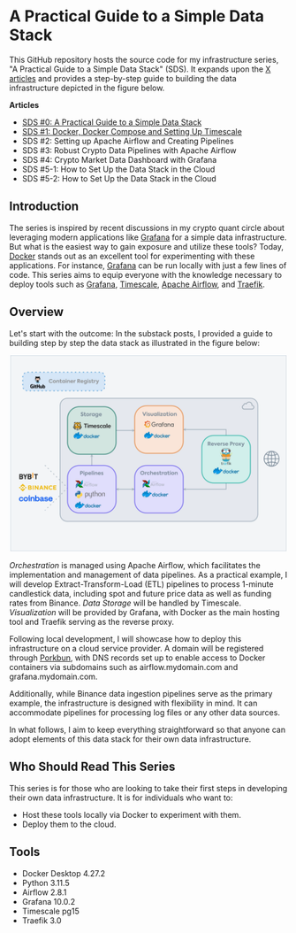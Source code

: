 # A Practical Guide to a Simple Data Stack

This GitHub repository hosts the source code for my infrastructure
series, "A Practical Guide to a Simple Data Stack" (SDS). It expands
upon the [X articles](https://x.com/bylethquant/articles) and provides a step-by-step guide to building the data infrastructure depicted in the figure
below.

**Articles**
* [SDS #0: A Practical Guide to a Simple Data Stack](https://x.com/bylethquant/status/1826891957249212691)
* [SDS #1: Docker, Docker Compose and Setting Up Timescale](https://x.com/bylethquant/status/1828041355131859198)
* SDS #2: Setting up Apache Airflow and Creating Pipelines
* SDS #3: Robust Crypto Data Pipelines with Apache Airflow
* SDS #4: Crypto Market Data Dashboard with Grafana
* SDS #5-1: How to Set Up the Data Stack in the Cloud
* SDS #5-2: How to Set Up the Data Stack in the Cloud

## Introduction

The series is inspired by recent discussions in my crypto quant circle about leveraging modern applications like
[Grafana](https://grafana.com) for a simple data infrastructure. But what is the easiest way to gain
exposure and
utilize these tools? Today, [Docker](https://www.docker.com) stands out as an excellent tool for experimenting
with these applications. For
instance, [Grafana](https://grafana.com) can be run locally with just a few lines of code. This series aims to equip
everyone with the
knowledge necessary to deploy tools such as
[Grafana](https://grafana.com), [Timescale](https://www.timescale.com), [Apache Airflow](https://airflow.apache.org),
and [Traefik](https://traefik.io/traefik).

## Overview

Let's start with the outcome: In the substack posts, I provided a guide to building step by step the data stack as
illustrated in the figure below:

<div align="center">
    <img src=".github/x-data-infra.webp" alt="data-infra" width="500" />
</div>

*Orchestration* is managed using Apache Airflow, which facilitates the implementation and management of data pipelines.
As a practical example, I will develop Extract-Transform-Load (ETL) pipelines to process 1-minute candlestick data,
including spot and future price data as well as funding rates from Binance. *Data Storage* will be handled by
Timescale. *Visualization* will be provided by Grafana, with Docker as the main hosting tool and Traefik serving as
the reverse proxy. 

Following local development, I will showcase how to deploy this infrastructure on a cloud service
provider. A domain will be registered through [Porkbun](https://porkbun.com/), with DNS records set up to enable access
to Docker containers via
subdomains such as airflow.mydomain.com and grafana.mydomain.com.

Additionally, while Binance data ingestion pipelines serve as the primary example, the infrastructure is designed with
flexibility in mind. It can accommodate pipelines for processing log files or any other data sources.

In what follows, I aim to keep everything straightforward so that anyone can adopt elements of this data stack
for their own data infrastructure.

## Who Should Read This Series

This series is for those who are looking to take their first steps in developing their own data infrastructure. It is for individuals who want to:
* Host these tools locally via Docker to experiment with them. 
* Deploy them to the cloud.


## Tools

* Docker Desktop 4.27.2
* Python 3.11.5
* Airflow 2.8.1
* Grafana 10.0.2
* Timescale pg15
* Traefik 3.0
